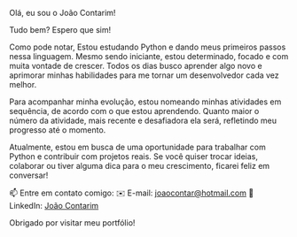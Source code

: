 Olá, eu sou o João Contarim!

Tudo bem? Espero que sim!

Como pode notar, Estou estudando Python e dando meus primeiros passos nessa linguagem. Mesmo sendo iniciante, estou determinado, focado e com muita vontade de crescer. Todos os dias busco aprender algo novo e aprimorar minhas habilidades para me tornar um desenvolvedor cada vez melhor.

Para acompanhar minha evolução, estou nomeando minhas atividades em sequência, de acordo com o que estou aprendendo. Quanto maior o número da atividade, mais recente e desafiadora ela será, refletindo meu progresso até o momento.

Atualmente, estou em busca de uma oportunidade para trabalhar com Python e contribuir com projetos reais. Se você quiser trocar ideias, colaborar ou tiver alguma dica para o meu crescimento, ficarei feliz em conversar!

📫 Entre em contato comigo:
✉️ E-mail: joaocontar@hotmail.com
🔗 LinkedIn: [João Contarim](https://www.linkedin.com/in/joao-contarim/)

Obrigado por visitar meu portfólio!